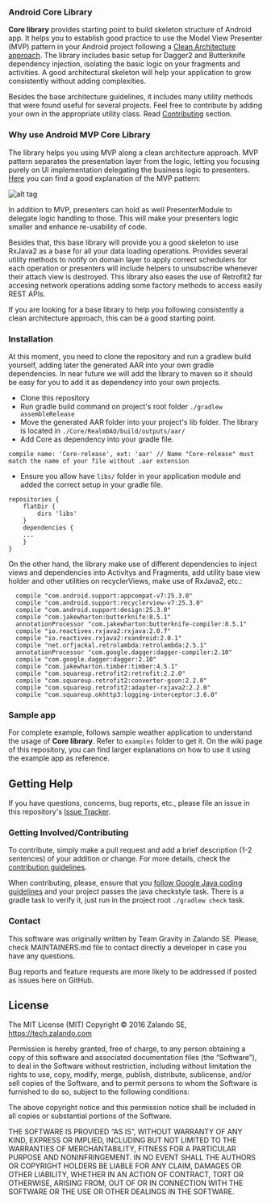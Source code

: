 ### Android Core Library

**Core library** provides starting point to build skeleton structure of Android app.
It helps you to establish good practice to use the Model View Presenter (MVP) pattern in your Android project following a [Clean Architecture approach](https://fernandocejas.com/2014/09/03/architecting-android-the-clean-way/). 
The library includes basic setup for Dagger2 and Butterknife dependency injection, isolating the basic logic on your fragments and activities. 
A good architectural skeleton will help your application to grow consistently without adding complexities.

Besides the base architecture guidelines, it includes many utility methods that were found useful for several projects. Feel free to contribute by adding your own in the appropriate utility class. Read [Contributing](#contributing) section. 

### Why use Android MVP Core Library

The library helps you using MVP along a clean architecture approach. MVP pattern separates the presentation layer from the logic, letting you focusing purely on UI implementation delegating the business logic to presenters. [Here](https://antonioleiva.com/mvp-android/) you can find a good explanation of the MVP pattern:

![alt tag](https://informatechcr.files.wordpress.com/2013/03/mvp-diagram.png)

In addition to MVP, presenters can hold as well PresenterModule to delegate logic handling to those. This will make your presenters logic smaller and enhance re-usability of code.

Besides that, this base library will provide you a good skeleton to use RxJava2 as a base for all your data loading operations. Provides several utility methods to notify on domain layer to apply correct schedulers for each operation or presenters will include helpers to unsubscribe whenever their attach view is destroyed. This library also eases the use of Retrofit2 for accesing network operations adding some factory methods to access easily REST APIs.

If you are looking for a base library to help you following consistently a clean architecture approach, this can be a good starting point.

### Installation

At this moment, you need to clone the repository and run a gradlew build yourself, adding later the generated AAR into your own gradle dependencies. In near future we will add the library to maven so it should be easy for you to add it as dependency into your own projects.

- Clone this repository
- Run gradle build command on project's root folder `./gradlew assembleRelease`
- Move the generated AAR folder into your project's lib folder. The library is located in `./Core/RealmDAO/build/outputs/aar/` 
- Add Core as dependency into your gradle file.
```
compile name: 'Core-release', ext: 'aar' // Name "Core-release" must match the name of your file without .aar extension
```
- Ensure you allow have `libs/` folder in your application module and added the correct setup in your gradle file.
```
repositories {
    flatDir {
        dirs 'libs'
    }
    dependencies {
    ...
    }
}
```

On the other hand, the library make use of different dependencies to inject views and dependencies into Activitys and Fragments, add utility base view holder and other utilities on recyclerViews, make use of RxJava2, etc.:

```
  compile "com.android.support:appcompat-v7:25.3.0"
  compile "com.android.support:recyclerview-v7:25.3.0"
  compile "com.android.support:design:25.3.0"
  compile "com.jakewharton:butterknife:8.5.1"
  annotationProcessor "com.jakewharton:butterknife-compiler:8.5.1"
  compile "io.reactivex.rxjava2:rxjava:2.0.7"
  compile "io.reactivex.rxjava2:rxandroid:2.0.1"
  compile "net.orfjackal.retrolambda:retrolambda:2.5.1"
  annotationProcessor "com.google.dagger:dagger-compiler:2.10"
  compile "com.google.dagger:dagger:2.10"
  compile "com.jakewharton.timber:timber:4.5.1"
  compile "com.squareup.retrofit2:retrofit:2.2.0"
  compile "com.squareup.retrofit2:converter-gson:2.2.0"
  compile "com.squareup.retrofit2:adapter-rxjava2:2.2.0"
  compile "com.squareup.okhttp3:logging-interceptor:3.6.0"
```

### Sample app

For complete example, follows sample weather application to understand the usage of **Core library**. Refer to `examples` folder to get it. On the wiki page of this repository, you can find larger explanations on how to use it using the example app as reference.

## Getting Help

If you have questions, concerns, bug reports, etc., please file an issue in this repository's [Issue Tracker](../../issues).

### Getting Involved/Contributing

To contribute, simply make a pull request and add a brief description (1-2 sentences) of your addition or change. For more details, check the [contribution guidelines](CONTRIBUTING.md).

When contributing, please, ensure that you [follow Google Java coding guidelines](https://google.github.io/styleguide/javaguide.html#s3.3-import-statements) and your project passes the java checkstyle task. There is a gradle task to verify it, just run in the project root `./gradlew check` task.

### Contact

This software was originally written by Team Gravity in Zalando SE. Please, check MAINTAINERS.md file to contact directly a developer in case you have any questions.

Bug reports and feature requests are more likely to be addressed if posted as issues here on GitHub.


## License

The MIT License (MIT) Copyright © 2016 Zalando SE, https://tech.zalando.com

Permission is hereby granted, free of charge, to any person obtaining a copy of this software and associated documentation files (the “Software”), to deal in the Software without restriction, including without limitation the rights to use, copy, modify, merge, publish, distribute, sublicense, and/or sell copies of the Software, and to permit persons to whom the Software is furnished to do so, subject to the following conditions:

The above copyright notice and this permission notice shall be included in all copies or substantial portions of the Software.

THE SOFTWARE IS PROVIDED “AS IS”, WITHOUT WARRANTY OF ANY KIND, EXPRESS OR IMPLIED, INCLUDING BUT NOT LIMITED TO THE WARRANTIES OF MERCHANTABILITY, FITNESS FOR A PARTICULAR PURPOSE AND NONINFRINGEMENT. IN NO EVENT SHALL THE AUTHORS OR COPYRIGHT HOLDERS BE LIABLE FOR ANY CLAIM, DAMAGES OR OTHER LIABILITY, WHETHER IN AN ACTION OF CONTRACT, TORT OR OTHERWISE, ARISING FROM, OUT OF OR IN CONNECTION WITH THE SOFTWARE OR THE USE OR OTHER DEALINGS IN THE SOFTWARE.
